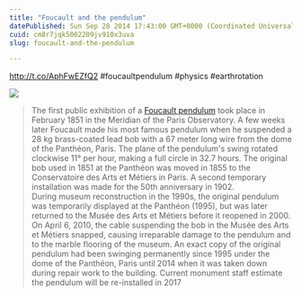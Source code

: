 ```yaml
---
title: "Foucault and the pendulum"
datePublished: Sun Sep 28 2014 17:43:00 GMT+0000 (Coordinated Universal Time)
cuid: cm8r7jqk5002209jv910x3uva
slug: foucault-and-the-pendulum

---
```



http://t.co/AphFwEZfQ2 #foucaultpendulum #physics #earthrotation

![](https://cdn.hashnode.com/res/hashnode/image/upload/v1743071132257/ee8546ae-f0ce-45e8-a047-72390d502139.jpeg)

> The first public exhibition of a [Foucault pendulum](http://en.wikipedia.org/wiki/Foucault_pendulum) took place in February 1851 in the Meridian of the Paris Observatory. A few weeks later Foucault made his most famous pendulum when he suspended a 28 kg brass-coated lead bob with a 67 meter long wire from the dome of the Panthéon, Paris. The plane of the pendulum's swing rotated clockwise 11° per hour, making a full circle in 32.7 hours. The original bob used in 1851 at the Panthéon was moved in 1855 to the Conservatoire des Arts et Métiers in Paris. A second temporary installation was made for the 50th anniversary in 1902.  
> During museum reconstruction in the 1990s, the original pendulum was temporarily displayed at the Panthéon (1995), but was later returned to the Musée des Arts et Métiers before it reopened in 2000. On April 6, 2010, the cable suspending the bob in the Musée des Arts et Métiers snapped, causing irreparable damage to the pendulum and to the marble flooring of the museum. An exact copy of the original pendulum had been swinging permanently since 1995 under the dome of the Panthéon, Paris until 2014 when it was taken down during repair work to the building. Current monument staff estimate the pendulum will be re-installed in 2017